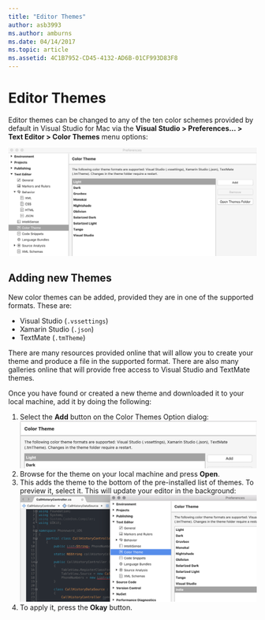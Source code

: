 ```yaml
---
title: "Editor Themes"
author: asb3993
ms.author: amburns
ms.date: 04/14/2017
ms.topic: article
ms.assetid: 4C1B7952-CD45-4132-AD6B-01CF993D83F8
---
```


# Editor Themes
Editor themes can be changed to any of the ten color schemes provided by default in Visual Studio for Mac via the **Visual Studio > Preferences… > Text Editor > Color Themes** menu options:

 ![Color Theme Selection](media/source-editor-image17.png)

## Adding new Themes

New color themes can be added, provided they are in one of the supported formats. These are:

* Visual Studio (`.vssettings`)
* Xamarin Studio (`.json`)
* TextMate (`.tmTheme`)

There are many resources provided online that will allow you to create your theme and produce a file in the supported format. There are also many galleries online that will provide free access to Visual Studio and TextMate themes.

Once you have found or created a new theme and downloaded it to your local machine, add it by doing the following:

1. Select the **Add** button on the Color Themes Option dialog:   
    ![Color Theme Add](media/source-editor-image20.png)
2. Browse for the theme on your local machine and press **Open**.
3. This adds the theme to the bottom of the pre-installed list of themes. To preview it, select it. This will update your editor in the background:
    ![Color Theme Preview](media/source-editor-image21.png)
4. To apply it, press the **Okay** button. 
